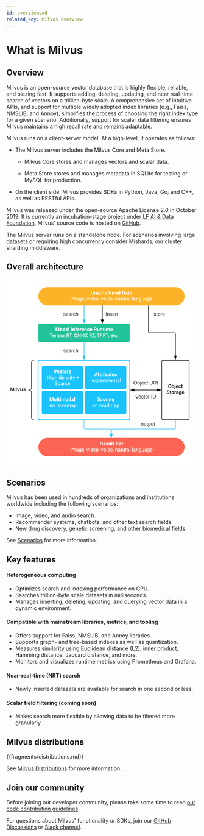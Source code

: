 ```yaml
---
id: overview.md
related_key: Milvus Overview
---
```


# What is Milvus 

## Overview

Milvus is an open-source vector database that is highly flexible, reliable, and blazing fast. It supports adding, deleting, updating, and near real-time search of vectors on a trillion-byte scale. A comprehensive set of intuitive APIs, and support for multiple widely adopted index libraries (e.g., Faiss, NMSLIB, and Annoy), simplifies the process of choosing the right index type for a given scenario. Additionally, support for scalar data filtering ensures Milvus maintains a high recall rate and remains adaptable.


Milvus runs on a client-server model. At a high-level, it operates as follows:

- The Milvus server includes the Milvus Core and Meta Store.

    * Milvus Core stores and manages vectors and scalar data.

    * Meta Store stores and manages metadata in SQLite for testing or MySQL for production.

- On the client side, Milvus provides SDKs in Python, Java, Go, and C++, as well as RESTful APIs.

Milvus was released under the open-source Apache License 2.0 in October 2019. It is currently an incubation-stage project under [LF AI & Data Foundation](https://lfaidata.foundation/). Milvus' source code is hosted on [GitHub](https://github.com/milvus-io/milvus).


<div class="alert note">
The Milvus server runs on a standalone node. For scenarios involving large datasets or requiring high concurrency consider Mishards, our cluster sharding middleware.
</div>

## Overall architecture

![Milvus architecture](../../../assets/milvus_arch.png)


## Scenarios

Milvus has been used in hundreds of organizations and institutions worldwide including the following scenarios:

- Image, video, and audio search.
- Recommender systems, chatbots, and other text search fields.
- New drug discovery, genetic screening, and other biomedical fields.

See [Scenarios](https://www.milvus.io/scenarios/) for more information. 

## Key features


#### Heterogeneous computing

- Optimizes search and indexing performance on GPU.
- Searches trillion-byte scale datasets in milliseconds.
- Manages inserting, deleting, updating, and querying vector data in a dynamic environment.

#### Compatible with mainstream libraries, metrics, and tooling

- Offers support for Faiss, NMSLIB, and Annoy libraries.
- Supports graph- and tree-based indexes as well as quantization.
- Measures similarity using Euclidean distance (L2), inner product, Hamming distance, Jaccard distance, and more.
- Monitors and visualizes runtime metrics using Prometheus and Grafana.

#### Near-real-time (NRT) search

- Newly inserted datasets are available for search in one second or less.

#### Scalar field filtering (coming soon)

- Makes search more flexible by allowing data to be filtered more granularly.

## Milvus distributions
<a name='distributions'></a>

{{fragments/distributions.md}}

See [Milvus Distributions](milvus_distributions-cpu.md) for more information..

## Join our community

Before joining our developer community, please take some time to read [our code contribution guidelines](https://github.com/milvus-io/milvus/blob/master/CONTRIBUTING.md#contributing-to-milvus).

For questions about Milvus' functionality or SDKs, join our [GitHub Discussions](https://github.com/milvus-io/milvus/discussions) or [Slack channel](https://join.slack.com/t/milvusio/shared_invite/zt-e0u4qu3k-bI2GDNys3ZqX1YCJ9OM~GQ).
